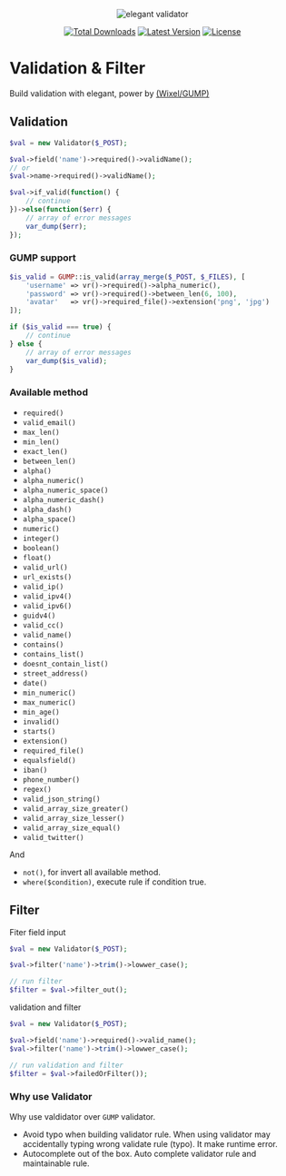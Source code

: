 <p align="center">
<img src="https://raw.githubusercontent.com/sonypradana/validator/master/docs/header.png" alt="elegant validator">
    <p align="center">
        <a href="https://packagist.org/packages/sonypradana/validator"><img alt="Total Downloads" src="https://img.shields.io/packagist/dt/sonypradana/validator"></a>
        <a href="https://github.com/sonypradana/validator/actions"><img alt="Latest Version" src="https://img.shields.io/github/stars/SonyPradana/validator"></a>
        <a href="https://github.com/SonyPradana/validator/blob/main/LICENSE.md"><img alt="License" src="https://img.shields.io/github/license/SonyPradana/validator"></a>
    </p>
</p>

# Validation & Filter

Build validation with elegant,
power by [(Wixel/GUMP)](https://github.com/Wixel/GUMP)

## Validation
```php
$val = new Validator($_POST);

$val->field('name')->required()->validName();
// or
$val->name->required()->validName();

$val->if_valid(function() {
    // continue
})->else(function($err) {
    // array of error messages
    var_dump($err);
});
```

### **GUMP support**
```php
$is_valid = GUMP::is_valid(array_merge($_POST, $_FILES), [
    'username' => vr()->required()->alpha_numeric(),
    'password' => vr()->required()->between_len(6, 100),
    'avatar'   => vr()->required_file()->extension('png', 'jpg')
]);

if ($is_valid === true) {
    // continue
} else {
    // array of error messages
    var_dump($is_valid);
}
```
### **Available method**

- `required()`
- `valid_email()`
- `max_len()`
- `min_len()`
- `exact_len()`
- `between_len()`
- `alpha()`
- `alpha_numeric()`
- `alpha_numeric_space()`
- `alpha_numeric_dash()`
- `alpha_dash()`
- `alpha_space()`
- `numeric()`
- `integer()`
- `boolean()`
- `float()`
- `valid_url()`
- `url_exists()`
- `valid_ip()`
- `valid_ipv4()`
- `valid_ipv6()`
- `guidv4()`
- `valid_cc()`
- `valid_name()`
- `contains()`
- `contains_list()`
- `doesnt_contain_list()`
- `street_address()`
- `date()`
- `min_numeric()`
- `max_numeric()`
- `min_age()`
- `invalid()`
- `starts()`
- `extension()`
- `required_file()`
- `equalsfield()`
- `iban()`
- `phone_number()`
- `regex()`
- `valid_json_string()`
- `valid_array_size_greater()`
- `valid_array_size_lesser()`
- `valid_array_size_equal()`
- `valid_twitter()`

And
- `not()`, for invert all available method.
- `where($condition)`, execute rule if condition true.

## Filter
Fiter field input
```php
$val = new Validator($_POST);

$val->filter('name')->trim()->lowwer_case();

// run filter
$filter = $val->filter_out();
```
validation and filter
```php
$val = new Validator($_POST);

$val->field('name')->required()->valid_name();
$val->filter('name')->trim()->lowwer_case();

// run validation and filter
$filter = $val->failedOrFilter());
```

### **Why use Validator**
Why use valdidator over `GUMP` validator.
- Avoid typo when building validator rule. When using validator may accidentally typing wrong validate rule (typo). It make runtime error.
- Autocomplete out of the box. Auto complete validator rule and maintainable rule.
